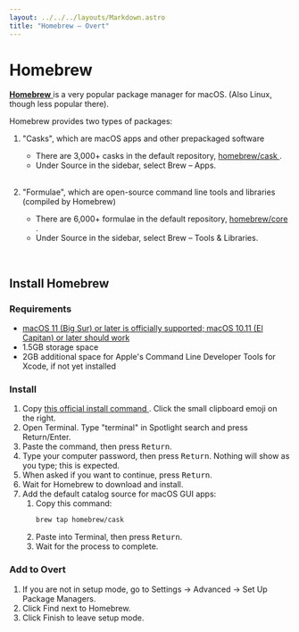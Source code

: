 ```yaml
---
layout: ../../../layouts/Markdown.astro
title: "Homebrew – Overt"
---
```


# Homebrew

<a href="https://brew.sh" target="_blank">**Homebrew** <i class="bi bi-box-arrow-up-right ms-1" role="img" aria-label="External link"></i></a> is a very popular package manager for macOS. <span class="text-muted">(Also Linux, though less popular there).</span>

Homebrew provides two types of packages:

1. "Casks", which are macOS apps and other prepackaged software

   - There are 3,000+ casks in the default repository, <a href="https://github.com/Homebrew/homebrew-cask" target="_blank">homebrew/cask <i class="bi bi-box-arrow-up-right ms-1" role="img" aria-label="External link"></i></a>.
   - Under <span class="fs-6 p-1 border-bottom">Source</span> in the sidebar, select <span class="text-uppercase fs-6 bg-success text-light rounded p-1">Brew – Apps</span>.
     <br/><br/>

2. "Formulae", which are open-source command line tools and libraries <span class="text-muted">(compiled by Homebrew)</span>

   - There are 6,000+ formulae in the default repository, <a href="https://github.com/Homebrew/homebrew-core" target="_blank">homebrew/core <i class="bi bi-box-arrow-up-right ms-1" role="img" aria-label="External link"></i></a>.
   - Under <span class="fs-6 p-1 border-bottom">Source</span> in the sidebar, select <span class="text-uppercase fs-6 bg-success text-light rounded p-1">Brew – Tools & Libraries</span>.

<br/>

## Install Homebrew

### Requirements

- <a href="https://docs.brew.sh/Installation#macos-requirements" target="_blank">macOS 11 (Big Sur) or later is officially supported; macOS 10.11 (El Capitan) or later should work<i class="bi bi-box-arrow-up-right ms-1" role="img" aria-label="External link"></i></a>
- 1.5GB storage space
- 2GB additional space for Apple's Command Line Developer Tools for Xcode, if not yet installed

### Install

1. Copy <a href="https://brew.sh" target="_blank">this official install command <i class="bi bi-box-arrow-up-right ms-1" role="img" aria-label="External link"></i></a>. <span class="text-muted">Click the small clipboard emoji on the right.</span>
2. Open Terminal. <span class="text-muted">Type "terminal" in Spotlight search and press Return/Enter.</span>
3. Paste the command, then press <kbd>Return</kbd>.
4. Type your computer password, then press <kbd>Return</kbd>. <span class="text-muted">Nothing will show as you type; this is expected.</span>
5. When asked if you want to continue, press <kbd>Return</kbd>.
6. Wait for Homebrew to download and install.
7. Add the default catalog source for macOS GUI apps:
   1. Copy this command:
      ```sh
      brew tap homebrew/cask
      ```
   2. Paste into Terminal, then press <kbd>Return</kbd>.
   3. Wait for the process to complete.

### Add to Overt

1. <span class="text-muted">If you are not in setup mode, go to Settings → Advanced → Set Up Package Managers.</span>
2. Click <span class="text-uppercase fs-6 bg-light rounded p-1">Find</span> next to Homebrew.
3. Click <span class="text-uppercase fs-6 bg-success text-light rounded p-1">Finish</span> to leave setup mode.

<div class="overscroll-enabler" aria-hidden="true"></div>
